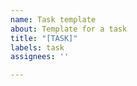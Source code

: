 ```yaml
---
name: Task template
about: Template for a task
title: "[TASK]"
labels: task
assignees: ''

---
```



